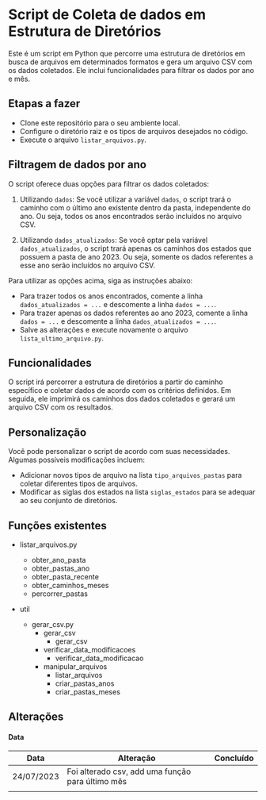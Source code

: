 # Script de Coleta de dados em Estrutura de Diretórios

Este é um script em Python que percorre uma estrutura de diretórios em busca de arquivos em determinados formatos e gera um arquivo CSV com os dados coletados. Ele inclui funcionalidades para filtrar os dados por ano e mês.

## Etapas a fazer

- Clone este repositório para o seu ambiente local.
- Configure o diretório raiz e os tipos de arquivos desejados no código.
- Execute o arquivo `listar_arquivos.py`.

## Filtragem de dados por ano

O script oferece duas opções para filtrar os dados coletados:

1. Utilizando `dados`: Se você utilizar a variável `dados`, o script trará o caminho com o último ano existente dentro da pasta, independente do ano. Ou seja, todos os anos encontrados serão incluídos no arquivo CSV.

2. Utilizando `dados_atualizados`: Se você optar pela variável `dados_atualizados`, o script trará apenas os caminhos dos estados que possuem a pasta de ano 2023. Ou seja, somente os dados referentes a esse ano serão incluídos no arquivo CSV.

Para utilizar as opções acima, siga as instruções abaixo:

- Para trazer todos os anos encontrados, comente a linha `dados_atualizados = ...` e descomente a linha `dados = ...`.
- Para trazer apenas os dados referentes ao ano 2023, comente a linha `dados = ...` e descomente a linha `dados_atualizados = ...`.
- Salve as alterações e execute novamente o arquivo `lista_ultimo_arquivo.py`.

## Funcionalidades

O script irá percorrer a estrutura de diretórios a partir do caminho específico e coletar dados de acordo com os critérios definidos. Em seguida, ele imprimirá os caminhos dos dados coletados e gerará um arquivo CSV com os resultados.

## Personalização

Você pode personalizar o script de acordo com suas necessidades. Algumas possíveis modificações incluem:

- Adicionar novos tipos de arquivo na lista `tipo_arquivos_pastas` para coletar diferentes tipos de arquivos.
- Modificar as siglas dos estados na lista `siglas_estados` para se adequar ao seu conjunto de diretórios.

## Funções existentes

- listar_arquivos.py
  - obter_ano_pasta
  - obter_pastas_ano
  - obter_pasta_recente
  - obter_caminhos_meses
  - percorrer_pastas

- util
  - gerar_csv.py
    - gerar_csv
      - gerar_csv
    - verificar_data_modificacoes
      - verificar_data_modificacao
    - manipular_arquivos
      - listar_arquivos
      - criar_pastas_anos
      - criar_pastas_meses

## Alterações
#### Data

| Data       | Alteração                                        | Concluído |
|------------|--------------------------------------------------|-----------|
| 24/07/2023 | Foi alterado csv, add uma função para último mês |           |
|  |                                                  |           |
